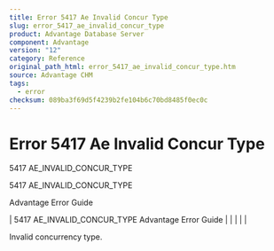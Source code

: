 ```yaml
---
title: Error 5417 Ae Invalid Concur Type
slug: error_5417_ae_invalid_concur_type
product: Advantage Database Server
component: Advantage
version: "12"
category: Reference
original_path_html: error_5417_ae_invalid_concur_type.htm
source: Advantage CHM
tags:
  - error
checksum: 089ba3f69d5f4239b2fe104b6c70bd8485f0ec0c
---
```


# Error 5417 Ae Invalid Concur Type

5417 AE\_INVALID\_CONCUR\_TYPE

5417 AE\_INVALID\_CONCUR\_TYPE

Advantage Error Guide

| 5417 AE\_INVALID\_CONCUR\_TYPE  Advantage Error Guide |  |  |  |  |

Invalid concurrency type.
